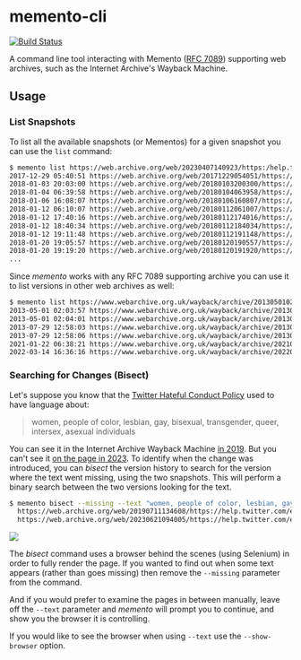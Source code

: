 # memento-cli

[![Build Status](https://github.com/edsu/memento-cli/actions/workflows/test.yml/badge.svg)](https://github.com/edsu/memento-cli/actions/workflows/test.yml)

A command line tool interacting with Memento ([RFC 7089](https://www.rfc-editor.org/rfc/rfc7089)) supporting web archives, such as the Internet Archive's Wayback Machine.

## Usage

### List Snapshots

To list all the available snapshots (or Mementos) for a given snapshot you can use the `list` command:

```bash
$ memento list https://web.archive.org/web/20230407140923/https:/help.twitter.com/en/rules-and-policies/hateful-conduct-policy
2017-12-29 05:40:51 https://web.archive.org/web/20171229054051/https://help.twitter.com/en/rules-and-policies/hateful-conduct-policy
2018-01-03 20:03:00 https://web.archive.org/web/20180103200300/https://help.twitter.com/en/rules-and-policies/hateful-conduct-policy
2018-01-04 06:39:58 https://web.archive.org/web/20180104063958/https://help.twitter.com/en/rules-and-policies/hateful-conduct-policy
2018-01-06 16:08:07 https://web.archive.org/web/20180106160807/https://help.twitter.com/en/rules-and-policies/hateful-conduct-policy
2018-01-12 06:10:07 https://web.archive.org/web/20180112061007/https://help.twitter.com/en/rules-and-policies/hateful-conduct-policy
2018-01-12 17:40:16 https://web.archive.org/web/20180112174016/https://help.twitter.com/en/rules-and-policies/hateful-conduct-policy
2018-01-12 18:40:34 https://web.archive.org/web/20180112184034/https://help.twitter.com/en/rules-and-policies/hateful-conduct-policy
2018-01-12 19:11:48 https://web.archive.org/web/20180112191148/https://help.twitter.com/en/rules-and-policies/hateful-conduct-policy
2018-01-20 19:05:57 https://web.archive.org/web/20180120190557/https://help.twitter.com/en/rules-and-policies/hateful-conduct-policy
2018-01-20 19:19:20 https://web.archive.org/web/20180120191920/https://help.twitter.com/en/rules-and-policies/hateful-conduct-policy
...
```

Since *memento* works with any RFC 7089 supporting archive you can use it to list versions in other web archives as well:

```bash
$ memento list https://www.webarchive.org.uk/wayback/archive/20130501020401/http://www.vam.ac.uk/content/exhibitions/david-bowie-is/david-bowie-is-inside-the-exhibition/
2013-05-01 02:03:57 https://www.webarchive.org.uk/wayback/archive/20130501020357mp_/http://www.vam.ac.uk/content/exhibitions/david-bowie-is/david-bowie-is-inside-the-exhibition
2013-05-01 02:04:01 https://www.webarchive.org.uk/wayback/archive/20130501020401mp_/http://www.vam.ac.uk/content/exhibitions/david-bowie-is/david-bowie-is-inside-the-exhibition/
2013-07-29 12:58:03 https://www.webarchive.org.uk/wayback/archive/20130729125803mp_/http://www.vam.ac.uk/content/exhibitions/david-bowie-is/david-bowie-is-inside-the-exhibition
2013-07-29 12:58:06 https://www.webarchive.org.uk/wayback/archive/20130729125806mp_/http://www.vam.ac.uk/content/exhibitions/david-bowie-is/david-bowie-is-inside-the-exhibition/
2021-01-22 06:38:21 https://www.webarchive.org.uk/wayback/archive/20210122063821mp_/http://www.vam.ac.uk/content/exhibitions/david-bowie-is/david-bowie-is-inside-the-exhibition/
2022-03-14 16:36:16 https://www.webarchive.org.uk/wayback/archive/20220314163616mp_/http://www.vam.ac.uk/content/exhibitions/david-bowie-is/david-bowie-is-inside-the-exhibition/
```

### Searching for Changes (Bisect)

Let's suppose you know that the [Twitter Hateful Conduct Policy](https://help.twitter.com/en/rules-and-policies/hateful-conduct-policy) used to have language about:

> women, people of color, lesbian, gay, bisexual, transgender, queer, intersex, asexual individuals
 
You can see it in the Internet Archive Wayback Machine [in 2019](https://web.archive.org/web/20190711134608/https://help.twitter.com/en/rules-and-policies/hateful-conduct-policy). But you can't see it [on the page in 2023](https://web.archive.org/web/20230621094005/https://help.twitter.com/en/rules-and-policies/hateful-conduct-policy). To identify when the change was introduced, you can *bisect* the version history to search for the version where the text went missing, using the two snapshots. This will perform a binary search between the two versions looking for the text.

```bash
$ memento bisect --missing --text "women, people of color, lesbian, gay" \
  https://web.archive.org/web/20190711134608/https://help.twitter.com/en/rules-and-policies/hateful-conduct-policy \
  https://web.archive.org/web/20230621094005/https://help.twitter.com/en/rules-and-policies/hateful-conduct-policy
```

<img src="https://raw.githubusercontent.com/edsu/memento-cli/main/images/memento.gif">

The *bisect* command uses a browser behind the scenes (using Selenium) in order to fully render the page. If you wanted to find out when some text appears (rather than goes missing) then remove the `--missing` parameter from the command.

And if you would prefer to examine the pages in between manually, leave off the `--text` parameter and *memento* will prompt you to continue, and show you the browser it is controlling.

If you would like to see the browser when using `--text` use the `--show-browser` option.
